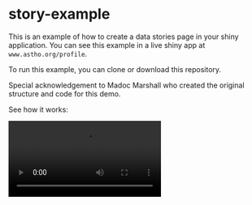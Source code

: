 story-example
==============

This is an example of how to create a data stories page in your shiny application. 
You can see this example in a live shiny app at
`www.astho.org/profile`. 

To run this example, you can clone or download this repository.

Special acknowledgement to Madoc Marshall who created the original structure
and code for this demo.

See how it works:

![](look.mp4)
